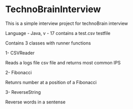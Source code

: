 # TechnoBrainInterview

This is a simple interview project for technoBrain interview

Language - Java, v - 17
contains a test.csv testfile

Contains 3 classes with runner functions

1- CSVReader

Reads a logs file csv file and returns most common IPS

2- Fibonacci

Retunrs number at a position of a Fibonacci

3- ReverseString

Reverse words in a sentense

